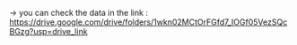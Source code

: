 -> you can check the data in the link : https://drive.google.com/drive/folders/1wkn02MCtOrFGfd7_IOGf05VezSQcBGzg?usp=drive_link
